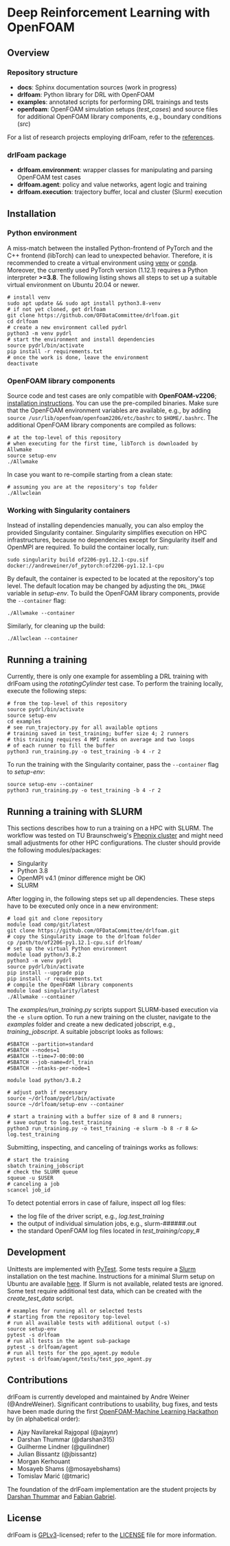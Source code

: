 # Deep Reinforcement Learning with OpenFOAM

## Overview

### Repository structure

- **docs**: Sphinx documentation sources (work in progress)
- **drlfoam**: Python library for DRL with OpenFOAM
- **examples**: annotated scripts for performing DRL trainings and tests
- **openfoam**: OpenFOAM simulation setups (*test_cases*) and source files for additional OpenFOAM library components, e.g., boundary conditions (*src*)

For a list of research projects employing drlFoam, refer to the [references](./references.md).

### drlFoam package

- **drlfoam.environment**: wrapper classes for manipulating and parsing OpenFOAM test cases
- **drlfoam.agent**: policy and value networks, agent logic and training
- **drlfoam.execution**: trajectory buffer, local and cluster (Slurm) execution

## Installation

### Python environment

A miss-match between the installed Python-frontend of PyTorch and the C++ frontend (libTorch) can lead to unexpected behavior. Therefore, it is recommended to create a virtual environment using [venv](https://docs.python.org/3/library/venv.html) or [conda](https://docs.conda.io/en/latest/miniconda.html). Moreover, the currently used PyTorch version (1.12.1) requires a Python interpreter **>=3.8**. The following listing shows all steps to set up a suitable virtual environment on Ubuntu 20.04 or newer.
```
# install venv
sudo apt update && sudo apt install python3.8-venv
# if not yet cloned, get drlfoam
git clone https://github.com/OFDataCommittee/drlfoam.git
cd drlfoam
# create a new environment called pydrl
python3 -m venv pydrl
# start the environment and install dependencies
source pydrl/bin/activate
pip install -r requirements.txt
# once the work is done, leave the environment
deactivate
```

### OpenFOAM library components

Source code and test cases are only compatible with **OpenFOAM-v2206**; [installation instructions](https://develop.openfoam.com/Development/openfoam/-/wikis/precompiled). You can use the pre-compiled binaries. Make sure that the OpenFOAM environment variables are available, e.g., by adding `source /usr/lib/openfoam/openfoam2206/etc/bashrc` to `$HOME/.bashrc`. The additional OpenFOAM library components are compiled as follows:
```
# at the top-level of this repository
# when executing for the first time, libTorch is downloaded by Allwmake
source setup-env
./Allwmake
```
In case you want to re-compile starting from a clean state:
```
# assuming you are at the repository's top folder
./Allwclean
```

### Working with Singularity containers

Instead of installing dependencies manually, you can also employ the provided Singularity container. Singularity simplifies execution on HPC infrastructures, because no dependencies except for Singularity itself and OpenMPI are required. To build the container locally, run:
```
sudo singularity build of2206-py1.12.1-cpu.sif docker://andreweiner/of_pytorch:of2206-py1.12.1-cpu
```
By default, the container is expected to be located at the repository's top level. The default location may be changed by adjusting the `DRL_IMAGE` variable in *setup-env*. To build the OpenFOAM library components, provide the `--container` flag:
```
./Allwmake --container
```
Similarly, for cleaning up the build:
```
./Allwclean --container
```

## Running a training

Currently, there is only one example for assembling a DRL training with drlFoam using the *rotatingCylinder* test case. To perform the training locally, execute the following steps:
```
# from the top-level of this repository
source pydrl/bin/activate
source setup-env
cd examples
# see run_trajectory.py for all available options
# training saved in test_training; buffer size 4; 2 runners
# this training requires 4 MPI ranks on average and two loops
# of each runner to fill the buffer
python3 run_training.py -o test_training -b 4 -r 2
```
To run the training with the Singularity container, pass the `--container` flag to *setup-env*:
```
source setup-env --container
python3 run_training.py -o test_training -b 4 -r 2
```

## Running a training with SLURM

This sections describes how to run a training on a HPC with SLURM. The workflow was tested on TU Braunschweig's [Pheonix cluster](https://www.tu-braunschweig.de/en/it/dienste/21/phoenix) and might need small adjustments for other HPC configurations. The cluster should provide the following modules/packages:
- Singularity
- Python 3.8
- OpenMPI v4.1 (minor difference might be OK)
- SLURM

After logging in, the following steps set up all dependencies. These steps have to be executed only once in a new environment:
```
# load git and clone repository
module load comp/git/latest
git clone https://github.com/OFDataCommittee/drlfoam.git
# copy the Singularity image to the drlfoam folder
cp /path/to/of2206-py1.12.1-cpu.sif drlfoam/
# set up the virtual Python environment
module load python/3.8.2
python3 -m venv pydrl
source pydrl/bin/activate
pip install --upgrade pip
pip install -r requirements.txt
# compile the OpenFOAM library components
module load singularity/latest
./Allwmake --container
```
The *examples/run_training.py* scripts support SLURM-based execution via the `-e slurm` option. To run a new training on the cluster, navigate to the *examples* folder and create a new dedicated jobscript, e.g., *training_jobscript*. A suitable jobscript looks as follows:
```
#SBATCH --partition=standard
#SBATCH --nodes=1
#SBATCH --time=7-00:00:00
#SBATCH --job-name=drl_train
#SBATCH --ntasks-per-node=1

module load python/3.8.2

# adjust path if necessary
source ~/drlfoam/pydrl/bin/activate
source ~/drlfoam/setup-env --container

# start a training with a buffer size of 8 and 8 runners;
# save output to log.test_training
python3 run_training.py -o test_training -e slurm -b 8 -r 8 &> log.test_training
```
Submitting, inspecting, and canceling of trainings works as follows:
```
# start the training
sbatch training_jobscript
# check the SLURM queue
squeue -u $USER
# canceling a job
scancel job_id
```
To detect potential errors in case of failure, inspect *all* log files:
- the log file of the driver script, e.g., *log.test_training*
- the output of individual simulation jobs, e.g., slurm-######.out
- the standard OpenFOAM log files located in *test_training/copy_#*

## Development

Unittests are implemented with [PyTest](https://docs.pytest.org/en/7.1.x/). Some tests require a [Slurm](https://slurm.schedmd.com/documentation.html) installation on the test machine. Instructions for a minimal Slurm setup on Ubuntu are available [here](https://gist.github.com/ckandoth/2acef6310041244a690e4c08d2610423). If Slurm is not available, related tests are ignored. Some test require additional test data, which can be created with the *create_test_data* script.
```
# examples for running all or selected tests
# starting from the repository top-level
# run all available tests with additional output (-s)
source setup-env
pytest -s drlfoam
# run all tests in the agent sub-package
pytest -s drlfoam/agent
# run all tests for the ppo_agent.py module
pytest -s drlfoam/agent/tests/test_ppo_agent.py
```

## Contributions

drlFoam is currently developed and maintained by Andre Weiner (@AndreWeiner). Significant contributions to usability, bug fixes, and tests have been made during the first [OpenFOAM-Machine Learning Hackathon](https://github.com/OFDataCommittee/OFMLHackathon) by (in alphabetical order):

- Ajay Navilarekal Rajgopal (@ajaynr)
- Darshan Thummar (@darshan315)
- Guilherme Lindner (@guilindner)
- Julian Bissantz (@jbissantz)
- Morgan Kerhouant
- Mosayeb Shams (@mosayebshams)
- Tomislav Marić (@tmaric)

The foundation of the drlFoam implementation are the student projects by [Darshan Thummar](https://github.com/darshan315/flow_past_cylinder_by_DRL) and [Fabian Gabriel](https://github.com/FabianGabriel/Active_flow_control_past_cylinder_using_DRL).

## License

drlFoam is [GPLv3](https://en.wikipedia.org/wiki/GNU_General_Public_License)-licensed; refer to the [LICENSE](https://github.com/OFDataCommittee/drlfoam/blob/main/LICENSE) file for more information.